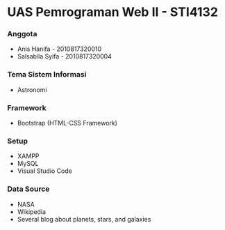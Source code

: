 # UAS Pemrograman Web II - STI4132

### Anggota
* Anis Hanifa - 2010817320010
* Salsabila Syifa - 2010817320004

### Tema Sistem Informasi
* Astronomi

### Framework
* Bootstrap (HTML-CSS Framework)

### Setup
* XAMPP
* MySQL
* Visual Studio Code

### Data Source
* NASA
* Wikipedia
* Several blog about planets, stars, and galaxies
